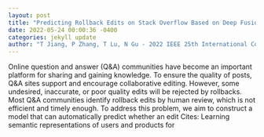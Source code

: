 ```yaml
--- 
layout: post 
title: "Predicting Rollback Edits on Stack Overflow Based on Deep Fusion of Metadata and Text" 
date: 2022-05-24 00:00:36 -0400 
categories: jekyll update 
author: "T Jiang, P Zhang, T Lu, N Gu - 2022 IEEE 25th International Conference on Computer , 2022" 
--- 
```

Online question and answer (Q&A) communities have become an important platform for sharing and gaining knowledge. To ensure the quality of posts, Q&A sites support and encourage collaborative editing. However, some undesired, inaccurate, or poor quality edits will be rejected by rollbacks. Most Q&A communities identify rollback edits by human review, which is not efficient and timely enough. To address this problem, we aim to construct a model that can automatically predict whether an edit Cites: Learning semantic representations of users and products for
